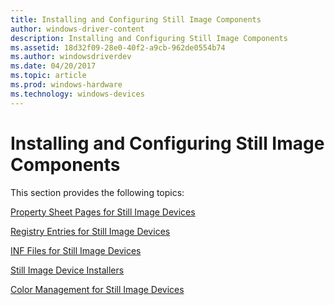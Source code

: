 ```yaml
---
title: Installing and Configuring Still Image Components
author: windows-driver-content
description: Installing and Configuring Still Image Components
ms.assetid: 18d32f09-28e0-40f2-a9cb-962de0554b74
ms.author: windowsdriverdev
ms.date: 04/20/2017
ms.topic: article
ms.prod: windows-hardware
ms.technology: windows-devices
---
```


# Installing and Configuring Still Image Components





This section provides the following topics:

[Property Sheet Pages for Still Image Devices](property-sheet-pages-for-still-image-devices.md)

[Registry Entries for Still Image Devices](registry-entries-for-still-image-devices.md)

[INF Files for Still Image Devices](inf-files-for-still-image-devices.md)

[Still Image Device Installers](still-image-device-installers.md)

[Color Management for Still Image Devices](color-management-for-still-image-devices.md)

 

 




